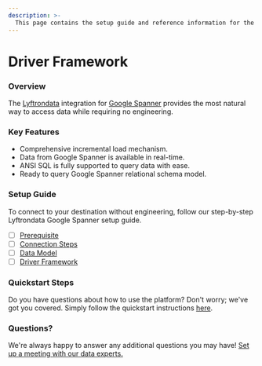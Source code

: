 ```yaml
---
description: >-
  This page contains the setup guide and reference information for the Google Spanner source connector.
---
```


# Driver Framework

### Overview

The [Lyftrondata](https://www.lyftrondata.com/) integration for [Google Spanner](None) provides the most natural way to access data while requiring no engineering.

### Key Features

* Comprehensive incremental load mechanism.
* Data from Google Spanner is available in real-time.&#x20;
* ANSI SQL is fully supported to query data with ease.
* Ready to query Google Spanner relational schema model.

### Setup Guide

To connect to your destination without engineering, follow our step-by-step Lyftrondata Google Spanner setup guide.

* [ ] [Prerequisite](../prerequisite.md)
* [ ] [Connection Steps](../connection-steps.md)
* [ ] [Data Model](../data-model/erd.md)
* [ ] [Driver Framework](../driver-framework/)

### Quickstart Steps

Do you have questions about how to use the platform? Don't worry; we've got you covered. Simply follow the quickstart instructions [here](../driver-framework/README.md).

### Questions? <a href="#questions" id="questions"></a>

We're always happy to answer any additional questions you may have! [Set up a meeting with our data experts.](https://www.lyftrondata.com/book-a-meeting/)


